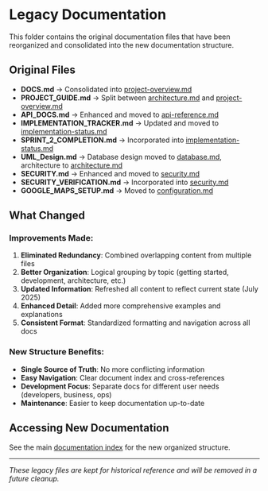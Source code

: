 # Legacy Documentation

This folder contains the original documentation files that have been reorganized and consolidated into the new documentation structure.

## Original Files

- **DOCS.md** → Consolidated into [project-overview.md](../project-overview.md)
- **PROJECT_GUIDE.md** → Split between [architecture.md](../architecture.md) and [project-overview.md](../project-overview.md)
- **API_DOCS.md** → Enhanced and moved to [api-reference.md](../api-reference.md)
- **IMPLEMENTATION_TRACKER.md** → Updated and moved to [implementation-status.md](../implementation-status.md)
- **SPRINT_2_COMPLETION.md** → Incorporated into [implementation-status.md](../implementation-status.md)
- **UML_Design.md** → Database design moved to [database.md](../database.md), architecture to [architecture.md](../architecture.md)
- **SECURITY.md** → Enhanced and moved to [security.md](../security.md)
- **SECURITY_VERIFICATION.md** → Incorporated into [security.md](../security.md)
- **GOOGLE_MAPS_SETUP.md** → Moved to [configuration.md](../configuration.md)

## What Changed

### Improvements Made:
1. **Eliminated Redundancy**: Combined overlapping content from multiple files
2. **Better Organization**: Logical grouping by topic (getting started, development, architecture, etc.)
3. **Updated Information**: Refreshed all content to reflect current state (July 2025)
4. **Enhanced Detail**: Added more comprehensive examples and explanations
5. **Consistent Format**: Standardized formatting and navigation across all docs

### New Structure Benefits:
- **Single Source of Truth**: No more conflicting information
- **Easy Navigation**: Clear document index and cross-references
- **Development Focus**: Separate docs for different user needs (developers, business, ops)
- **Maintenance**: Easier to keep documentation up-to-date

## Accessing New Documentation

See the main [documentation index](../README.md) for the new organized structure.

---
*These legacy files are kept for historical reference and will be removed in a future cleanup.*
